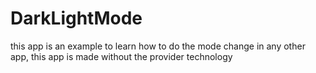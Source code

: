 # DarkLightMode 
this app is an example to learn how to do the mode change in any other app, 
this app is made without the provider technology 
